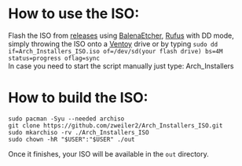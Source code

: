 # How to use the ISO:
Flash the ISO from [releases](https://github.com/zweiler2/Arch_Installers_ISO/releases) using [BalenaEtcher](https://etcher.balena.io), [Rufus](https://rufus.ie) with DD mode, simply throwing the ISO onto a [Ventoy](https://www.ventoy.net) drive or by typing `sudo dd if=Arch_Installers_ISO.iso of=/dev/sd(your flash drive) bs=4M status=progress oflag=sync`  
In case you need to start the script manually just type: Arch_Installers

# How to build the ISO:
```
sudo pacman -Syu --needed archiso
git clone https://github.com/zweiler2/Arch_Installers_ISO.git
sudo mkarchiso -rv ./Arch_Installers_ISO
sudo chown -hR "$USER":"$USER" ./out 
```
Once it finishes, your ISO will be available in the `out` directory.
